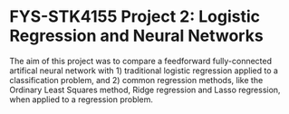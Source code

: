 # FYS-STK4155 Project 2: Logistic Regression and Neural Networks

The aim of this project was to compare a feedforward fully-connected artifical
neural network with 1) traditional logistic regression applied to a classification
problem, and 2) common regression methods, like the Ordinary Least Squares
method, Ridge regression and Lasso regression, when applied to a regression
problem.


